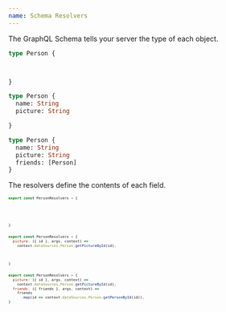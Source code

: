 ```yaml
---
name: Schema Resolvers
---
```


<section>

The GraphQL Schema tells your server the type of each object.

<section class="progressive">

```graphql
type Person {



}
```

```graphql reveal
type Person {
  name: String
  picture: String

}
```

```graphql reveal
type Person {
  name: String
  picture: String
  friends: [Person]
}
```

</section>

</section>

<section reveal>

The resolvers define the contents of each field.

<section id="resolvers" class="progressive">

```js reveal
export const PersonResolvers = {





}
```

```js reveal
export const PersonResolvers = {
  picture: ({ id }, args, context) =>
    context.dataSources.Person.getPictureById(id),



}
```

```js reveal
export const PersonResolvers = {
  picture: ({ id }, args, context) =>
    context.dataSources.Person.getPictureById(id),
  friends: ({ friends }, args, context) =>
    friends
      .map(id => context.dataSources.Person.getPersonById(id)),
}
```

</section>

</section>

<style data-helmet>
[name="Schema Resolvers"]::part(content) {
  display: grid;
  grid-template-rows: 1fr 1fr;
  gap: 1em;
}
#resolvers pre {
  font-size: 60%;
}
</style>
